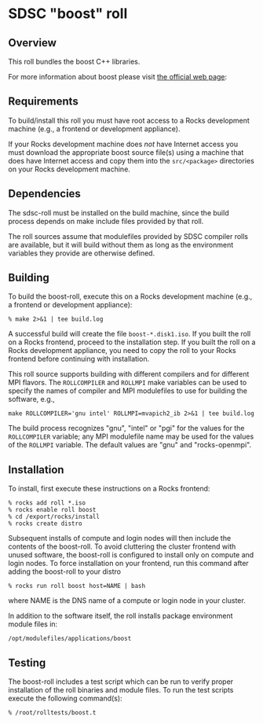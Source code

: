 # SDSC "boost" roll

## Overview

This roll bundles the boost C++ libraries.

For more information about boost please visit <a href="http://www.boost.org">the
official web page</a>:

## Requirements

To build/install this roll you must have root access to a Rocks development
machine (e.g., a frontend or development appliance).

If your Rocks development machine does *not* have Internet access you must
download the appropriate boost source file(s) using a machine that does
have Internet access and copy them into the `src/<package>` directories on your
Rocks development machine.


## Dependencies

The sdsc-roll must be installed on the build machine, since the build process
depends on make include files provided by that roll.

The roll sources assume that modulefiles provided by SDSC compiler
rolls are available, but it will build without them as long as the environment
variables they provide are otherwise defined.


## Building

To build the boost-roll, execute this on a Rocks development
machine (e.g., a frontend or development appliance):

```shell
% make 2>&1 | tee build.log
```

A successful build will create the file `boost-*.disk1.iso`.  If you built the
roll on a Rocks frontend, proceed to the installation step. If you built the
roll on a Rocks development appliance, you need to copy the roll to your Rocks
frontend before continuing with installation.

This roll source supports building with different compilers and for different
MPI flavors.  The `ROLLCOMPILER` and `ROLLMPI` make variables can be used to
specify the names of compiler and MPI modulefiles to use for building the
software, e.g.,

```shell
make ROLLCOMPILER='gnu intel' ROLLMPI=mvapich2_ib 2>&1 | tee build.log
```

The build process recognizes "gnu", "intel" or "pgi" for the values for the
`ROLLCOMPILER` variable; any MPI modulefile name may be used for the values of
the `ROLLMPI` variable.  The default values are "gnu" and "rocks-openmpi".



## Installation

To install, first execute these instructions on a Rocks frontend:

```shell
% rocks add roll *.iso
% rocks enable roll boost
% cd /export/rocks/install
% rocks create distro
```

Subsequent installs of compute and login nodes will then include the contents
of the boost-roll.  To avoid cluttering the cluster frontend with unused
software, the boost-roll is configured to install only on compute and
login nodes. To force installation on your frontend, run this command after
adding the boost-roll to your distro

```shell
% rocks run roll boost host=NAME | bash
```

where NAME is the DNS name of a compute or login node in your cluster.

In addition to the software itself, the roll installs package environment
module files in:

```shell
/opt/modulefiles/applications/boost
```

## Testing

The boost-roll includes a test script which can be run to verify proper
installation of the roll binaries and module files. To run the test
scripts execute the following command(s):

```shell
% /root/rolltests/boost.t 
```
